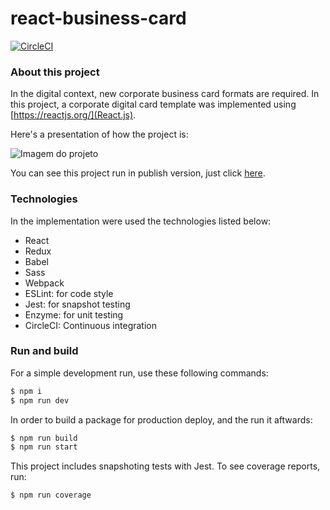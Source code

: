 # react-business-card


[![CircleCI](https://circleci.com/gh/marialuisacp/react-business-card.svg?style=svg)](https://circleci.com/gh/marialuisacp/react-business-card)

### About this project

In the digital context, new corporate business card formats are required. In this project, a corporate digital card template was implemented using [https://reactjs.org/](React.js).

Here's a presentation of how the project is:

![Imagem do projeto ](presentation.gif)

You can see this project run in publish version, just click [here](https://react-business-card-db6af.firebaseapp.com/).


### Technologies

In the implementation were used the technologies listed below:

- React
- Redux
- Babel
- Sass
- Webpack
- ESLint: for code style
- Jest: for snapshot testing
- Enzyme: for unit testing
- CircleCI: Continuous integration


### Run and build

For a simple development run, use these following commands:

```bash
$ npm i
$ npm run dev
```

In order to build a package for production deploy, and the run it aftwards:
```bash
$ npm run build
$ npm run start
```

This project includes snapshoting tests with Jest. To see coverage reports, run:
```bash
$ npm run coverage
```